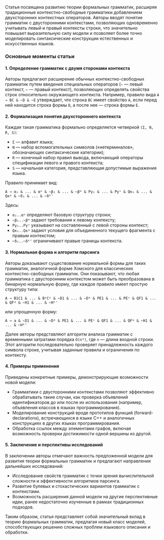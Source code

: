 Статья посвящена развитию теории формальных грамматик, расширяя традиционные контекстно-свободные грамматики добавлением двухсторонних контекстных операторов. Авторы вводят понятие грамматик с двусторонними контекстами, позволяющих одновременно учитывать левый и правый контексты строки, что значительно повышает выразительную силу модели и позволяет более точно моделировать синтаксические конструкции естественных и искусственных языков.

### Основные моменты статьи

#### 1. **Определение грамматик с двумя сторонами контекста**
Авторы предлагают расширение обычных контекстно-свободных грамматик путем введения специальных операторов (`✁` — левый контекст, `✄` — правый контекст), позволяющих определять свойства строк относительно окружающего контекста. Например, правило вида `A → BC & ✁D & ✄E` утверждает, что строка `BC` имеет свойство `A`, если перед ней находится строка формы `D`, а после нее — строка формы `E`.

#### 2. **Формализация понятия двухстороннего контекста**
Каждая такая грамматика формально определяется четверкой `(Σ, N, R, S)`:
- `Σ` — алфавит языка;
- `N` — набор вспомогательных символов («нетерминалов», обозначающих синтаксические категории);
- `R` — конечный набор правил вывода, включающий операторы спецификации левого и правого контекста;
- `S` — начальная категория, представляющая допустимые выражения языка.

Правило принимает вид:  
```
A → α₁ & ... & αᵖ & ✁β₁ & ... & ✁βᵐ & Pγ₁ & ... & Pγᵛ & Qκ₁ & ... & Qκᵍ & ✄δ₁ & ... & ✄δᵏ'
```  
Здесь:
- `α₁..αᵖ` определяют базовую структуру строки;
- `✁β₁..✁βᵐ` задают требования к левому контексту;
- `Pγ₁..Pγᵛ` указывают на составленный с левой стороны контекст;
- `Qκ₁..Qκᵍ` задают условия для объединенного текущего фрагмента с правым контекстом;
- `✄δ₁..✄δᵏ'` ограничивают правые границы контекста.

#### 3. **Нормальная форма и алгоритм парсинга**
Авторы доказывают существование нормальной формы для таких грамматик, аналогичной форме Хомского для классических контекстно-свободных грамматик. Они показывают, что любая грамматика с двусторонним контекстом может быть преобразована в бинарную нормальную форму, где каждое правило имеет простую структуру типа:
```
A → B1C1 & ... & BᵖCᵖ & ✁D1 & ... & ✁Dᵐ & PE1 & ... & PEᵛ & QF1 & ... & QFᵍ & ✄H1 & ... & ✄Hᵏ'
```
или упрощенную форму:
```
A → a & ✁D1 & ... & ✁Dᵐ & PE1 & ... & PEᵛ & QF1 & ... & QFᵍ & ✄H1 & ... & ✄Hᵏ'
```
Далее авторы представляют алгоритм анализа грамматик с временными затратами порядка `O(n⁴)`, где `n` — длина входной строки. Этот алгоритм последовательно проверяет принадлежность каждого символа строке, учитывая заданные правила и ограничения по контексту.

#### 4. **Примеры применения**
Приведены конкретные примеры, демонстрирующие возможности новой модели:
- Грамматики с двусторонними контекстами позволяют эффективно обрабатывать такие случаи, как проверка объявлений идентификаторов до или после их использования (например, объявления классов в языках программирования).
- Моделирование конструкций вроде прототипов функций (forward-declarations), встречающихся в языке C++ и аналогичных конструкциях в других языках программирования.
- Обработка ссылок между элементами графов, включая возможность проверки достижимости одной вершины из другой.

#### 5. **Заключение и перспективы исследований**
В заключении авторы отмечают важность предложенной модели для развития теории формальных грамматик и предлагают направления дальнейших исследований:
- Исследование свойств грамматик с точки зрения вычислительной сложности и эффективности алгоритмов парсинга.
- Развитие булевых и стохастических вариантов грамматик с контекстами.
- Возможность расширения данной модели на другие перспективные идеи, ранее недостаточно изученные в рамках традиционных подходов.

Таким образом, статья представляет собой значительный вклад в теорию формальных грамматик, предлагая новый класс моделей, способствующих решению сложных проблем языкового описания и обработки.
